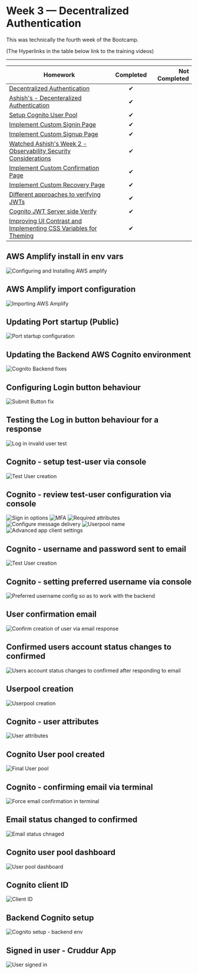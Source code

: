 # Week 3 — Decentralized Authentication
This was technically the fourth week of the Bootcamp. 

(The Hyperlinks in the table below link to the training videos)
<hr/>

| Homework      | Completed     | Not Completed  |
| ------------- |:-------------:| -----:|
| [Decentralized Authentication](https://www.youtube.com/watch?v=9obl7rVgzJw&list=PLBfufR7vyJJ7k25byhRXJldB5AiwgNnWv&index=41)  | ✔     |    |
| [Ashish's - Decenteralized Authentication](https://www.youtube.com/watch?v=tEJIeII66pY&list=PLBfufR7vyJJ7k25byhRXJldB5AiwgNnWv&index=39)   | ✔ |  |
| [Setup Cognito User Pool](https://www.youtube.com/watch?v=9obl7rVgzJw&list=PLBfufR7vyJJ7k25byhRXJldB5AiwgNnWv&index=40)  | ✔     |    |
| [Implement Custom Signin Page](https://www.youtube.com/watch?v=9obl7rVgzJw&list=PLBfufR7vyJJ7k25byhRXJldB5AiwgNnWv&index=40) | ✔      |   |
| [Implement Custom Signup Page](https://www.youtube.com/watch?v=T4X4yIzejTc&list=PLBfufR7vyJJ7k25byhRXJldB5AiwgNnWv&index=41 )|✔      |   |
| [Watched Ashish's Week 2 - Observability Security Considerations](https://www.youtube.com/watch?v=bOf4ITxAcXc&list=PLBfufR7vyJJ7k25byhRXJldB5AiwgNnWv&index=31)|✔      |   |
| [Implement Custom Confirmation Page](https://www.youtube.com/watch?v=T4X4yIzejTc&list=PLBfufR7vyJJ7k25byhRXJldB5AiwgNnWv&index=41)|    ✔  |   |
| [Implement Custom Recovery Page](https://www.youtube.com/watch?v=T4X4yIzejTc&list=PLBfufR7vyJJ7k25byhRXJldB5AiwgNnWv&index=41)  | ✔   |   |
| [Different approaches to verifying JWTs](https://www.youtube.com/watch?v=nJjbI4BbasU&list=PLBfufR7vyJJ7k25byhRXJldB5AiwgNnWv&index=43) |✔      |   |
| [Cognito JWT Server side Verify](https://youtu.be/d079jccoG-M)| ✔   |   |
| [Improving UI Contrast and Implementing CSS Variables for Theming](https://youtu.be/m9V4SmJWoJU)| ✔   |   |






## AWS Amplify install in env vars

![Configuring and Installing AWS amplify](https://github.com/Stevecmd/aws-bootcamp-cruddur-2023/blob/main/journal/Week%203/Install%20aws%20amplify.JPG)


## AWS Amplify import configuration     

![Importing AWS Amplify](https://github.com/Stevecmd/aws-bootcamp-cruddur-2023/blob/main/journal/Week%203/aws%20amplify%20import.JPG)


## Updating Port startup (Public)

![Port startup configuration](https://github.com/Stevecmd/aws-bootcamp-cruddur-2023/blob/main/journal/Week%203/Update%20to%20gitpod%20yaml%20public%20ports.JPG)


## Updating the Backend AWS Cognito environment

![Cognito Backend fixes](https://github.com/Stevecmd/aws-bootcamp-cruddur-2023/blob/main/journal/Week%203/Cognito%20backend%20fixes.JPG)


## Configuring Login button behaviour

![Submit Button fix](https://github.com/Stevecmd/aws-bootcamp-cruddur-2023/blob/main/journal/Week%203/editing%20on%20submit.JPG)


## Testing the Log in button behaviour for a response

![Log in invalid user test](https://github.com/Stevecmd/aws-bootcamp-cruddur-2023/blob/main/journal/Week%203/Incorrect%20username%20or%20password.JPG)


## Cognito - setup test-user via console
![Test User creation](https://github.com/Stevecmd/aws-bootcamp-cruddur-2023/blob/main/journal/Week%203/test%20user.JPG)

## Cognito - review test-user configuration via console
![Sign in options](https://github.com/Stevecmd/aws-bootcamp-cruddur-2023/blob/main/journal/Week%203/cognito%201.JPG)
![MFA](https://github.com/Stevecmd/aws-bootcamp-cruddur-2023/blob/main/journal/Week%203/cognito%202.JPG)
![Required attributes](https://github.com/Stevecmd/aws-bootcamp-cruddur-2023/blob/main/journal/Week%203/cognito%204.JPG)
![Configure message delivery](https://github.com/Stevecmd/aws-bootcamp-cruddur-2023/blob/main/journal/Week%203/cognito%205.JPG)
![Userpool name](https://github.com/Stevecmd/aws-bootcamp-cruddur-2023/blob/main/journal/Week%203/cognito%206.JPG)
![Advanced app client settings](https://github.com/Stevecmd/aws-bootcamp-cruddur-2023/blob/main/journal/Week%203/cognito%207.JPG)


## Cognito - username and password sent to email
![Test User creation](https://github.com/Stevecmd/aws-bootcamp-cruddur-2023/blob/main/journal/Week%203/cognito%20email%20password.JPG)

## Cognito - setting preferred username via console

![Preferred username config so as to work with the backend](https://github.com/Stevecmd/aws-bootcamp-cruddur-2023/blob/main/journal/Week%203/setting%20preferred%20username.JPG)


## User confirmation email

![Confirm creation of user via email response](https://github.com/Stevecmd/aws-bootcamp-cruddur-2023/blob/main/journal/Week%203/test%20user%20email%20setting%20temp%20password.JPG)


## Confirmed users account status changes to confirmed

![Users account status changes to confirmed after responding to email](https://github.com/Stevecmd/aws-bootcamp-cruddur-2023/blob/main/journal/Week%203/Status%20change%20pending%20to%20confirmed.JPG)

## Userpool creation

![Userpool creation](https://github.com/Stevecmd/aws-bootcamp-cruddur-2023/blob/main/journal/Week%203/userpool%20creation.JPG)


## Cognito - user attributes

![User attributes](https://github.com/Stevecmd/aws-bootcamp-cruddur-2023/blob/main/journal/Week%203/user%20attributes.JPG)


## Cognito User pool created

![Final User pool](https://github.com/Stevecmd/aws-bootcamp-cruddur-2023/blob/main/journal/Week%203/userpool.JPG)


## Cognito - confirming email via terminal

![Force email confirmation in terminal](https://github.com/Stevecmd/aws-bootcamp-cruddur-2023/blob/main/journal/Week%203/confirming%20email%20via%20terminal.JPG)

## Email status changed to confirmed

![Email status chnaged](https://github.com/Stevecmd/aws-bootcamp-cruddur-2023/blob/main/journal/Week%203/Userpool%20review.jpg)


## Cognito user pool dashboard

![User pool dashboard](https://github.com/Stevecmd/aws-bootcamp-cruddur-2023/blob/main/journal/Week%203/Cognito%20user%20pool.JPG)


## Cognito client ID

![Client ID](https://github.com/Stevecmd/aws-bootcamp-cruddur-2023/blob/main/journal/Week%203/Cognito%20client%20ID.JPG)


## Backend Cognito setup

![Cognito setup - backend env](https://github.com/Stevecmd/aws-bootcamp-cruddur-2023/blob/main/journal/Week%203/Backend%20cognito%20setup.JPG)


## Signed in user - Cruddur App

![User signed in](https://github.com/Stevecmd/aws-bootcamp-cruddur-2023/blob/main/journal/Week%203/Working%20app%20showing%20logged%20in%20user.JPG)



